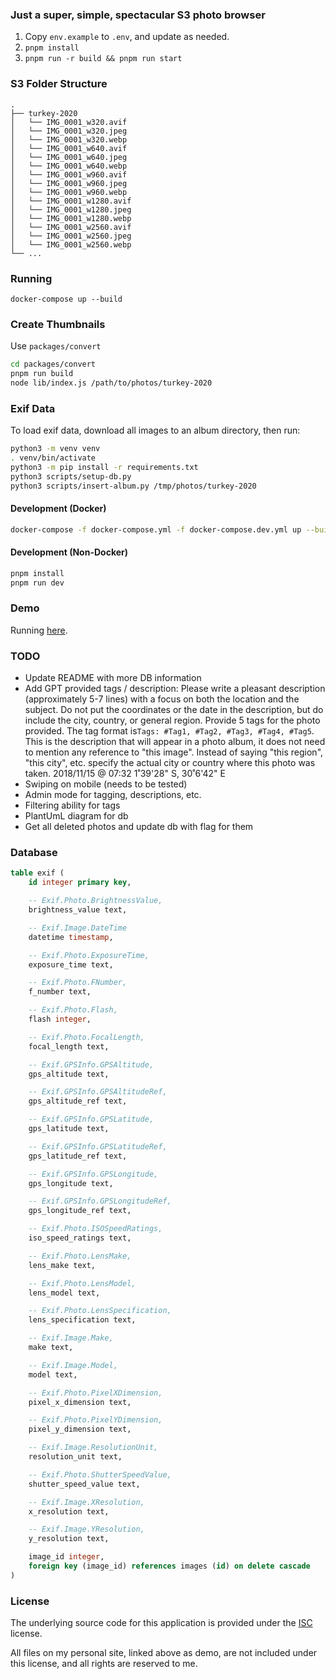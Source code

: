 ### Just a super, simple, spectacular S3 photo browser

1. Copy `env.example` to `.env`, and update as needed.
2. `pnpm install`
3. `pnpm run -r build && pnpm run start`

### S3 Folder Structure

```
.
├── turkey-2020
│   └── IMG_0001_w320.avif
│   └── IMG_0001_w320.jpeg
│   └── IMG_0001_w320.webp
│   └── IMG_0001_w640.avif
│   └── IMG_0001_w640.jpeg
│   └── IMG_0001_w640.webp
│   └── IMG_0001_w960.avif
│   └── IMG_0001_w960.jpeg
│   └── IMG_0001_w960.webp
│   └── IMG_0001_w1280.avif
│   └── IMG_0001_w1280.jpeg
│   └── IMG_0001_w1280.webp
│   └── IMG_0001_w2560.avif
│   └── IMG_0001_w2560.jpeg
│   └── IMG_0001_w2560.webp
└── ...
```

### Running

```
docker-compose up --build
```

### Create Thumbnails

Use `packages/convert`

```sh
cd packages/convert
pnpm run build
node lib/index.js /path/to/photos/turkey-2020
```

### Exif Data

To load exif data, download all images to an album directory, then run:

```sh
python3 -m venv venv
. venv/bin/activate
python3 -m pip install -r requirements.txt
python3 scripts/setup-db.py
python3 scripts/insert-album.py /tmp/photos/turkey-2020
```

#### Development (Docker)

```bash
docker-compose -f docker-compose.yml -f docker-compose.dev.yml up --build
```

#### Development (Non-Docker)

```bash
pnpm install
pnpm run dev
```

### Demo

Running [here](https://dylan.is/photos/).

### TODO

- Update README with more DB information
- Add GPT provided tags / description: Please write a pleasant description (approximately 5-7 lines) with a focus on both the location and the subject. Do not put the coordinates or the date in the description, but do include the city, country, or general region. Provide 5 tags for the photo provided. The tag format is`Tags: #Tag1, #Tag2, #Tag3, #Tag4, #Tag5`. This is the description that will appear in a photo album, it does not need to mention any reference to "this image". Instead of saying "this region", "this city", etc. specify the actual city or country where this photo was taken.
  2018/11/15 @ 07:32
  1˚39'28" S, 30˚6'42" E
- Swiping on mobile (needs to be tested)
- Admin mode for tagging, descriptions, etc.
- Filtering ability for tags
- PlantUmL diagram for db
- Get all deleted photos and update db with flag for them

### Database

```sql
table exif (
    id integer primary key,

    -- Exif.Photo.BrightnessValue,
    brightness_value text,

    -- Exif.Image.DateTime
    datetime timestamp,

    -- Exif.Photo.ExposureTime,
    exposure_time text,

    -- Exif.Photo.FNumber,
    f_number text,

    -- Exif.Photo.Flash,
    flash integer,

    -- Exif.Photo.FocalLength,
    focal_length text,

    -- Exif.GPSInfo.GPSAltitude,
    gps_altitude text,

    -- Exif.GPSInfo.GPSAltitudeRef,
    gps_altitude_ref text,

    -- Exif.GPSInfo.GPSLatitude,
    gps_latitude text,

    -- Exif.GPSInfo.GPSLatitudeRef,
    gps_latitude_ref text,

    -- Exif.GPSInfo.GPSLongitude,
    gps_longitude text,

    -- Exif.GPSInfo.GPSLongitudeRef,
    gps_longitude_ref text,

    -- Exif.Photo.ISOSpeedRatings,
    iso_speed_ratings text,

    -- Exif.Photo.LensMake,
    lens_make text,

    -- Exif.Photo.LensModel,
    lens_model text,

    -- Exif.Photo.LensSpecification,
    lens_specification text,

    -- Exif.Image.Make,
    make text,

    -- Exif.Image.Model,
    model text,

    -- Exif.Photo.PixelXDimension,
    pixel_x_dimension text,

    -- Exif.Photo.PixelYDimension,
    pixel_y_dimension text,

    -- Exif.Image.ResolutionUnit,
    resolution_unit text,

    -- Exif.Photo.ShutterSpeedValue,
    shutter_speed_value text,

    -- Exif.Image.XResolution,
    x_resolution text,

    -- Exif.Image.YResolution,
    y_resolution text,

    image_id integer,
    foreign key (image_id) references images (id) on delete cascade
)
```

### License

The underlying source code for this application is provided under
the [ISC](LICENSE) license.

All files on my personal site, linked above as demo, are not
included under this license, and all rights are reserved to me.
